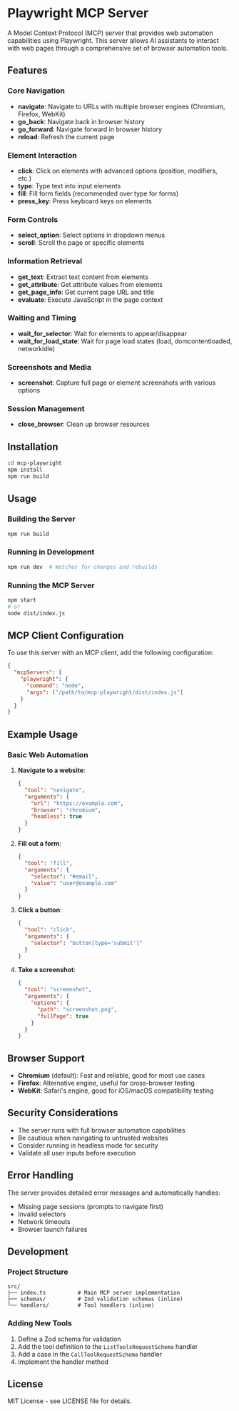 # Playwright MCP Server

A Model Context Protocol (MCP) server that provides web automation capabilities using Playwright. This server allows AI assistants to interact with web pages through a comprehensive set of browser automation tools.

## Features

### Core Navigation
- **navigate**: Navigate to URLs with multiple browser engines (Chromium, Firefox, WebKit)
- **go_back**: Navigate back in browser history
- **go_forward**: Navigate forward in browser history
- **reload**: Refresh the current page

### Element Interaction
- **click**: Click on elements with advanced options (position, modifiers, etc.)
- **type**: Type text into input elements
- **fill**: Fill form fields (recommended over type for forms)
- **press_key**: Press keyboard keys on elements

### Form Controls
- **select_option**: Select options in dropdown menus
- **scroll**: Scroll the page or specific elements

### Information Retrieval
- **get_text**: Extract text content from elements
- **get_attribute**: Get attribute values from elements
- **get_page_info**: Get current page URL and title
- **evaluate**: Execute JavaScript in the page context

### Waiting and Timing
- **wait_for_selector**: Wait for elements to appear/disappear
- **wait_for_load_state**: Wait for page load states (load, domcontentloaded, networkidle)

### Screenshots and Media
- **screenshot**: Capture full page or element screenshots with various options

### Session Management
- **close_browser**: Clean up browser resources

## Installation

```bash
cd mcp-playwright
npm install
npm run build
```

## Usage

### Building the Server
```bash
npm run build
```

### Running in Development
```bash
npm run dev  # Watches for changes and rebuilds
```

### Running the MCP Server
```bash
npm start
# or
node dist/index.js
```

## MCP Client Configuration

To use this server with an MCP client, add the following configuration:

```json
{
  "mcpServers": {
    "playwright": {
      "command": "node",
      "args": ["/path/to/mcp-playwright/dist/index.js"]
    }
  }
}
```

## Example Usage

### Basic Web Automation
1. **Navigate to a website**:
   ```json
   {
     "tool": "navigate",
     "arguments": {
       "url": "https://example.com",
       "browser": "chromium",
       "headless": true
     }
   }
   ```

2. **Fill out a form**:
   ```json
   {
     "tool": "fill",
     "arguments": {
       "selector": "#email",
       "value": "user@example.com"
     }
   }
   ```

3. **Click a button**:
   ```json
   {
     "tool": "click",
     "arguments": {
       "selector": "button[type='submit']"
     }
   }
   ```

4. **Take a screenshot**:
   ```json
   {
     "tool": "screenshot",
     "arguments": {
       "options": {
         "path": "screenshot.png",
         "fullPage": true
       }
     }
   }
   ```

## Browser Support

- **Chromium** (default): Fast and reliable, good for most use cases
- **Firefox**: Alternative engine, useful for cross-browser testing
- **WebKit**: Safari's engine, good for iOS/macOS compatibility testing

## Security Considerations

- The server runs with full browser automation capabilities
- Be cautious when navigating to untrusted websites
- Consider running in headless mode for security
- Validate all user inputs before execution

## Error Handling

The server provides detailed error messages and automatically handles:
- Missing page sessions (prompts to navigate first)
- Invalid selectors
- Network timeouts
- Browser launch failures

## Development

### Project Structure
```
src/
├── index.ts          # Main MCP server implementation
├── schemas/          # Zod validation schemas (inline)
└── handlers/         # Tool handlers (inline)
```

### Adding New Tools
1. Define a Zod schema for validation
2. Add the tool definition to the `ListToolsRequestSchema` handler
3. Add a case in the `CallToolRequestSchema` handler
4. Implement the handler method

## License

MIT License - see LICENSE file for details.